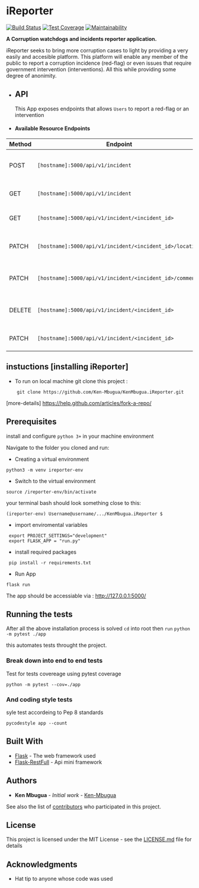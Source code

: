 # iReporter

[![Build Status](https://travis-ci.com/Ken-Mbugua/KenMbugua.iReporter.svg?branch=develop)](https://travis-ci.com/Ken-Mbugua/KenMbugua.iReporter)
[![Test Coverage](https://api.codeclimate.com/v1/badges/447adbdbd24d34155585/test_coverage)](https://codeclimate.com/github/Ken-Mbugua/KenMbugua.iReporter/test_coverage)
[![Maintainability](https://api.codeclimate.com/v1/badges/447adbdbd24d34155585/maintainability)](https://codeclimate.com/github/Ken-Mbugua/KenMbugua.iReporter/maintainability)

**A Corruption watchdogs and incidents reporter application.**

iReporter seeks to bring more corruption cases to light by providing a very easily and accesible platform.
This platform will enable any member of the public to report a corruption incidence (red-flag) or even issues that require
government intervention (interventions).
All this while providing some degree of anonimity.

- ## API

  This App exposes endpoints that allows `Users` to report a red-flag or an intervention

- #### Available Resource Endpoints

| Method | Endpoint                                                 | Usage                                          |
| ------ | -------------------------------------------------------- | ---------------------------------------------- |
| POST   | `[hostname]:5000/api/v1/incident`                        | Create a red-flag or an intervention.          |
| GET    | `[hostname]:5000/api/v1/incident`                        | Get all red-flags or interventions.            |
| GET    | `[hostname]:5000/api/v1/incident/<incident_id>`          | Get a red-flad or an intervention.             |
| PATCH  | `[hostname]:5000/api/v1/incident/<incident_id>/location` | Update Location of a red-flag or intervention. |
| PATCH  | `[hostname]:5000/api/v1/incident/<incident_id>/comment`  | Update Comment of a red-flag or intervention.  |
| DELETE | `[hostname]:5000/api/v1/incident/<incident_id>`          | Delete a single red-flag or intervention.      |
| PATCH  | `[hostname]:5000/api/v1/incident/<incident_id>`          | Update a red-flag or intervention.             |

## instuctions [installing iReporter]

- To run on local machine git clone this project :

```
    git clone https://github.com/Ken-Mbugua/KenMbugua.iReporter.git
```

[more-details] https://help.github.com/articles/fork-a-repo/

## Prerequisites

install and configure `python 3+` in your machine environment

Navigate to the folder you cloned and run:

- Creating a virtual environment

```
python3 -m venv ireporter-env
```

- Switch to the virtual environment

`source /ireporter-env/bin/activate`

your terminal bash should look something close to this:

`(ireporter-env) Username@username/.../KenMbugua.iReporter $`

- import enviromental variables

```
 export PROJECT_SETTINGS="development"
 export FLASK_APP = "run.py"
```

- install required packages

```
 pip install -r requirements.txt
```

- Run App

```
flask run
```

The app should be accessiable via : http://127.0.0.1:5000/

## Running the tests

After all the above installation process is solved `cd` into root then `run`
`python -m pytest ./app`

this automates tests throught the project.

### Break down into end to end tests

Test for tests covereage using pytest coverage

```
python -m pytest --cov=./app
```

### And coding style tests

syle test accordeing to Pep 8 standards

```
pycodestyle app --count
```

## Built With

- [Flask](http://flask.pocoo.org/docs/1.0/) - The web framework used
- [Flask-RestFull](https://flask-restful.readthedocs.io/en/latest/) - Api mini framework

## Authors

- **Ken Mbugua** - _Initial work_ - [Ken-Mbugua](https://github.com/Ken-MbuguaiReporter)

See also the list of [contributors](https://github.com/Ken-MbuguaiReporter/KenMbuguaiReporter/contributors) who participated in this project.

## License

This project is licensed under the MIT License - see the [LICENSE.md](LICENSE.md) file for details

## Acknowledgments

- Hat tip to anyone whose code was used
